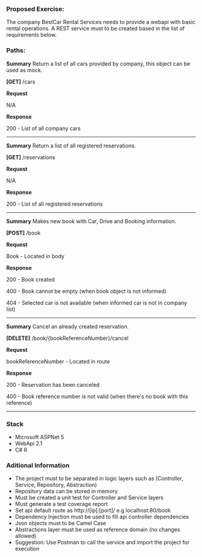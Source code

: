 ### Proposed Exercise: ###

The company BestCar Rental Services needs to provide a webapi with basic rental operations. A REST service must to be created based in the list of requirements below.

### Paths: ###

**Summary**
Return a list of all cars provided by company, this object can be used as mock.

**[GET]** /cars

**Request**

N/A

**Response**

200 - List of all company cars

---------------------------------

**Summary**
Return a list of all registered reservations.

**[GET]** /reservations

**Request**

N/A

**Response**

200 - List of all registered reservations

---------------------------------

**Summary**
Makes new book with Car, Drive and Booking information.

**[POST]** /book

**Request**

Book - Located in body

**Response**

200 - Book created

400 - Book cannot be empty (when book object is not informed)

404 - Selected car is not available (when informed car is not in company list) 

---------------------------------

**Summary**
Cancel an already created reservation.

**[DELETE]** /book/{bookReferenceNumber}/cancel

**Request**

bookReferenceNumber - Located in route

**Response**

200 - Reservation has been canceled

400 - Book reference number is not valid (when there's no book with this reference)

---------------------------------

### Stack ###

* Microsoft ASPNet 5
* WebApi 2.1
* C# 6

### Aditional Information ###

* The project  must to be separated in logic layers such as (Controller, Service, Repository, Abstraction)
* Repository data can be stored in memory
* Must be created a unit test for Controller and Service layers
* Must generate a test coverage report
* Set api default route as http://[ip]:[port]/ e.g localhost:80/book
* Dependency Injection must be used to fill api controller dependencies
* Json objects must to be Camel Case
* Abstractions layer must be used as reference domain (no changes allowed)
* Suggestion: Use Postman to call the service and import the project for execution
